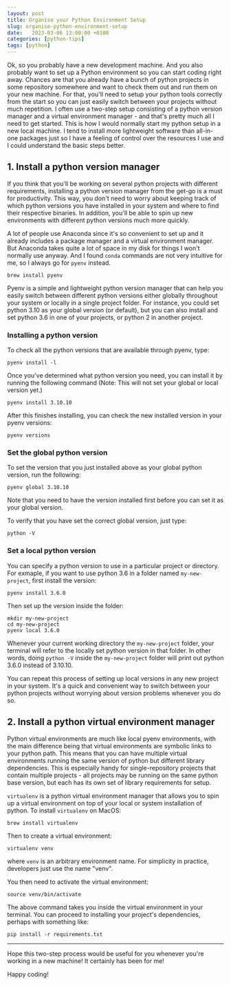 ```yaml
---
layout: post
title: Organise your Python Environment Setup
slug: organise-python-environment-setup
date:   2023-03-06 13:00:00 +0100
categories: [python-tips]
tags: [python]
---
```


Ok, so you probably have a new development machine. And you also probably want to set up a Python environment so you can start coding right away. Chances are that you already have a bunch of python projects in some repository somewhere and want to check them out and run them on your new machine. For that, you'll need to setup your python tools correctly from the start so you can just easily switch between your projects without much repetition. I often use a two-step setup consisting of a python version manager and a virtual environment manager - and that's pretty much all I need to get started. This is how I would normally start my python setup in a new local machine. I tend to install more lightweight software than all-in-one packages just so I have a feeling of control over the resources I use and I could understand the basic steps better.

## 1. Install a python version manager

If you think that you'll be working on several python projects with different requirements, installing a python version manager from the get-go is a must for productivity. This way, you don't need to worry about keeping track of which python versions you have installed in your system and where to find their respective binaries. In addition, you'll be able to spin up new environments with different python versions much more quickly.

A lot of people use Anaconda since it's so convenient to set up and it already includes a package manager and a virtual environment manager. But Anaconda takes quite a lot of space in my disk for things I won't normally use anyway. And I found `conda` commands are not very intuitive for me, so I always go for `pyenv` instead.

```
brew install pyenv
```

Pyenv is a simple and lightweight python version manager that can help you easily switch between different python versions either globally throughout your system or locally in a single project folder. For instance, you could set python 3.10 as your global version (or default), but you can also install and set python 3.6 in one of your projects, or python 2 in another project.

### Installing a python version

To check all the python versions that are available through pyenv, type:

```
pyenv install -l
```

Once you've determined what python version you need, you can install it by running the following command (Note: This will not set your global or local version yet.)

```
pyenv install 3.10.10
```

After this finishes installing, you can check the new installed version in your pyenv versions:

```
pyenv versions
```

### Set the global python version

To set the version that you just installed above as your global python version, run the following:
```
pyenv global 3.10.10
```

Note that you need to have the version installed first before you can set it as your global version.

To verify that you have set the correct global version, just type:
```
python -V
```

### Set a local python version

You can specify a python version to use in a particular project or directory. For exmaple, if you want to use python 3.6 in a folder named `my-new-project`, first install the version:

```
pyenv install 3.6.0
```

Then set up the version inside the folder:
```
mkdir my-new-project
cd my-new-project
pyenv local 3.6.0
```

Whenever your current working directory the `my-new-project` folder, your terminal will refer to the locally set python version in that folder. In other words, doing `python -V` inside the `my-new-project` folder will print out python 3.6.0 instead of 3.10.10.

You can repeat this process of setting up local versions in any new project in your system. It's a quick and convenient way to switch between your python projects without worrying about version problems whenever you do so.


## 2. Install a python virtual environment manager

Python virtual environments are much like local pyenv environments, with the main difference being that virtual environments are symbolic links to your python path. This means that you can have multiple virtual environments running the same version of python but different library dependencies. This is especially handy for single-repository projects that contain multiple projects - all projects may be running on the same python base version, but each has its own set of library requirements for setup.

`virtualenv` is a python virtual environment manager that allows you to spin up a virtual environment on top of your local or system installation of python. To install `virtualenv` on MacOS:

```
brew install virtualenv
```

Then to create a virtual environment:

```
virtualenv venv
```
where `venv` is an arbitrary environment name. For simplicity in practice, developers just use the name "venv".

You then need to activate the virtual environment:

```
source venv/bin/activate
```

The above command takes you inside the virtual environment in your terminal. You can proceed to installing your project's dependencies, perhaps with something like:

```
pip install -r requirements.txt
```

---

Hope this two-step process would be useful for you whenever you're working in a new machine! It certainly has been for me!

Happy coding!
